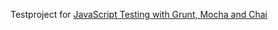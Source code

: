 Testproject for [JavaScript Testing with Grunt, Mocha and Chai](https://gist.github.com/maicki/7781943)

